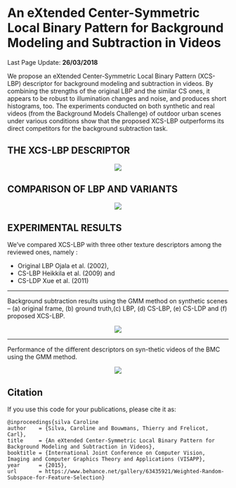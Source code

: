 # An eXtended Center-Symmetric Local Binary Pattern for Background Modeling and Subtraction in Videos

Last Page Update: **26/03/2018**


We propose an eXtended Center-Symmetric Local Binary Pattern (XCS-LBP) descriptor for background modeling and subtraction in videos. By combining the strengths of the original LBP and the similar CS ones, it appears to be robust to illumination changes and noise, and produces short histograms, too. The experiments conducted on both synthetic and real videos (from the Background Models Challenge) of outdoor urban scenes under various conditions show that the proposed XCS-LBP outperforms its direct competitors for the background subtraction task.

THE XCS-LBP DESCRIPTOR
---------------------------------------------------
<p align="center"><img src="https://raw.githubusercontent.com/carolinepacheco/XCS-LBP/master/docs/xcslbp.png" border="0" /></p>


COMPARISON OF LBP AND VARIANTS
---------------------------------------------------
<p align="center"><img src="https://raw.githubusercontent.com/carolinepacheco/XCS-LBP/master/docs/table.png" border="0" /></p>


EXPERIMENTAL RESULTS
---------------------------------------------------


We’ve compared XCS-LBP with three other texture descriptors among the reviewed ones, namely :
 
* Original LBP Ojala et al. (2002),
* CS-LBP Heikkila et al. (2009) and
* CS-LDP Xue et al. (2011)


---------------------------------------------------
Background subtraction results using the GMM method on synthetic scenes – (a) original frame, (b) ground truth,(c) LBP, (d) CS-LBP, (e) CS-LDP and (f) proposed XCS-LBP.

<p align="center"><img src="https://raw.githubusercontent.com/carolinepacheco/XCS-LBP/master/docs/visualresults.png" border="0"/></p>



---------------------------------------------------
Performance of the different descriptors on syn-thetic videos of the BMC using the GMM method. 

<p align="center"><img src="https://raw.githubusercontent.com/carolinepacheco/XCS-LBP/master/docs/result.png" border="0" /></p>


Citation
--------
If you use this code for your publications, please cite it as:
```
@inproceedings{silva Caroline
author    = {Silva, Caroline and Bouwmans, Thierry and Frelicot, Carl},
title     = {An eXtended Center-Symmetric Local Binary Pattern for Background Modeling and Subtraction in Videos},
booktitle = {International Joint Conference on Computer Vision, Imaging and Computer Graphics Theory and Applications (VISAPP},
year      = {2015},
url       = https://www.behance.net/gallery/63435921/Weighted-Random-Subspace-for-Feature-Selection}
```